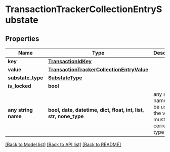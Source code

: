 # TransactionTrackerCollectionEntrySubstate


## Properties
Name | Type | Description | Notes
------------ | ------------- | ------------- | -------------
**key** | [**TransactionIdKey**](TransactionIdKey.md) |  | 
**value** | [**TransactionTrackerCollectionEntryValue**](TransactionTrackerCollectionEntryValue.md) |  | 
**substate_type** | [**SubstateType**](SubstateType.md) |  | 
**is_locked** | **bool** |  | 
**any string name** | **bool, date, datetime, dict, float, int, list, str, none_type** | any string name can be used but the value must be the correct type | [optional]

[[Back to Model list]](../README.md#documentation-for-models) [[Back to API list]](../README.md#documentation-for-api-endpoints) [[Back to README]](../README.md)


